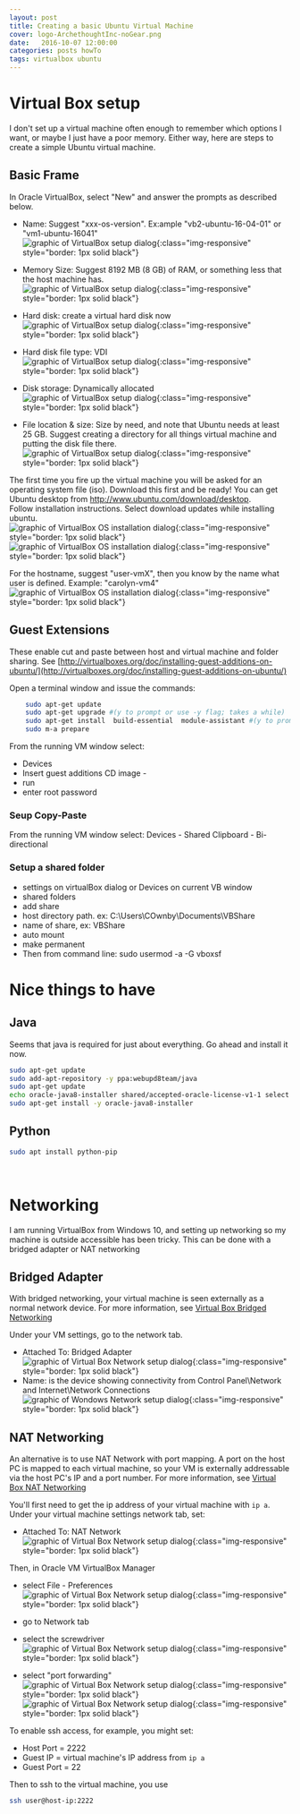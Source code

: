 ```yaml
---
layout: post
title: Creating a basic Ubuntu Virtual Machine
cover: logo-ArchethoughtInc-noGear.png
date:   2016-10-07 12:00:00
categories: posts howTo
tags: virtualbox ubuntu
---
```


# Virtual Box setup

I don't set up a virtual machine often enough to remember which options I want, or maybe I just have a poor memory.  Either way, here are steps to create a simple Ubuntu virtual machine.

## Basic Frame


In Oracle VirtualBox, select "New" and answer the prompts as described below.

* Name: Suggest "xxx-os-version". Ex:ample "vb2-ubuntu-16-04-01" or "vm1-ubuntu-16041"
<br /> ![graphic of VirtualBox setup dialog](https://github.com/Archethought/Archethought.github.io/blob/master/images/posts/VM-name.png?raw=true){:class="img-responsive" style="border: 1px solid black"}

* Memory Size: Suggest 8192 MB (8 GB) of RAM, or something less that the host machine has.
<br /> ![graphic of VirtualBox setup dialog](https://github.com/Archethought/Archethought.github.io/blob/master/images/posts/VM-ram.png?raw=true){:class="img-responsive" style="border: 1px solid black"}

* Hard disk: create a virtual hard disk now
<br /> ![graphic of VirtualBox setup dialog](https://github.com/Archethought/Archethought.github.io/blob/master/images/posts/VM-disk.png?raw=true){:class="img-responsive" style="border: 1px solid black"}

* Hard disk file type: VDI
<br /> ![graphic of VirtualBox setup dialog](https://github.com/Archethought/Archethought.github.io/blob/master/images/posts/VM-diskType.png?raw=true){:class="img-responsive" style="border: 1px solid black"}

* Disk storage: Dynamically allocated
<br /> ![graphic of VirtualBox setup dialog](https://github.com/Archethought/Archethought.github.io/blob/master/images/posts/VM-diskStorage.png?raw=true){:class="img-responsive" style="border: 1px solid black"}

* File location & size: Size by need, and note that Ubuntu needs at least 25 GB. Suggest creating a directory for all things virtual machine and putting the disk file there.
<br /> ![graphic of VirtualBox setup dialog](https://github.com/Archethought/Archethought.github.io/blob/master/images/posts/VM-diskStorage.png?raw=true){:class="img-responsive" style="border: 1px solid black"}


The first time you fire up the virtual machine you will be asked for an operating system file (iso). Download this first and be ready! You can get Ubuntu desktop from http://www.ubuntu.com/download/desktop.  
Follow installation instructions.
Select download updates while installing ubuntu.
<br /> 
![graphic of VirtualBox OS installation dialog](https://github.com/Archethought/Archethought.github.io/blob/master/images/posts/VM-installOS1.png?raw=true){:class="img-responsive" style="border: 1px solid black"}
![graphic of VirtualBox OS installation dialog](https://github.com/Archethought/Archethought.github.io/blob/master/images/posts/VM-installOS2.png?raw=true){:class="img-responsive" style="border: 1px solid black"}

For the hostname, suggest "user-vmX", then you know by the name what user is defined. Example: "carolyn-vm4"
<br /> 
![graphic of VirtualBox OS installation dialog](https://github.com/Archethought/Archethought.github.io/blob/master/images/posts/VM-installOS3.png?raw=true){:class="img-responsive" style="border: 1px solid black"}

## Guest Extensions
These enable cut and paste between host and virtual machine and folder sharing. See 
[http://virtualboxes.org/doc/installing-guest-additions-on-ubuntu/](http://virtualboxes.org/doc/installing-guest-additions-on-ubuntu/)

Open a terminal window and issue the commands:

~~~ bash
	sudo apt-get update
	sudo apt-get upgrade #(y to prompt or use -y flag; takes a while)
	sudo apt-get install  build-essential  module-assistant #(y to prompt)
	sudo m-a prepare
~~~ 
	
From the running VM window select: 

 * Devices
 * Insert guest additions CD image - 
 * run
 * enter root password

### Seup Copy-Paste
From the running VM window select: Devices - Shared Clipboard - Bi-directional

### Setup a shared folder

* settings on virtualBox dialog or Devices  on current VB window
* shared folders
* add share
* host directory path. ex: C:\Users\COwnby\Documents\VBShare
* name of share, ex: VBShare
* auto mount
* make permanent
* Then from command line: sudo usermod -a -G vboxsf <username>

# Nice things to have

## Java
Seems that java is required for just about everything. Go ahead and install it now.

~~~ bash
sudo apt-get update
sudo add-apt-repository -y ppa:webupd8team/java
sudo apt-get update
echo oracle-java8-installer shared/accepted-oracle-license-v1-1 select true | /usr/bin/debconf-set-selections
sudo apt-get install -y oracle-java8-installer
~~~ 

## Python

~~~ bash
sudo apt install python-pip
~~~ 
<br /> 
	
# Networking
I am running VirtualBox from Windows 10, and setting up networking so my machine is outside accessible has been tricky. This can be done with a bridged adapter or NAT networking

## Bridged Adapter 
With bridged networking, your virtual machine is seen externally as a normal network device.
For more information, see [Virtual Box Bridged Networking](https://www.virtualbox.org/manual/ch06.html#network_bridged)

Under your VM settings, go to the network tab.

* Attached To: Bridged Adapter
 <br /> ![graphic of Virtual Box Network setup dialog](https://github.com/Archethought/Archethought.github.io/blob/master/images/posts/VM-networkBA1.png?raw=true){:class="img-responsive" style="border: 1px solid black"}
* Name: is the device showing connectivity from Control Panel\Network and Internet\Network Connections
 <br /> ![graphic of Wondows Network setup dialog](https://github.com/Archethought/Archethought.github.io/blob/master/images/posts/VM-networkBA2.png?raw=true){:class="img-responsive" style="border: 1px solid black"}

##  NAT Networking
An alternative is to use NAT Network with port mapping. A port on the host PC is mapped to each virtual machine, so your VM is externally addressable via the host PC's IP and a port number.
For more information, see [Virtual Box NAT Networking](https://www.virtualbox.org/manual/ch06.html#network_nat)

You'll first need to get the ip address of your virtual machine with `ip a`.
Under your virtual machine settings network tab, set:

* Attached To: NAT Network
<br /> ![graphic of Virtual Box Network setup dialog](https://github.com/Archethought/Archethought.github.io/blob/master/images/posts/VM-networkNat0.png?raw=true){:class="img-responsive" style="border: 1px solid black"}

Then, in Oracle VM VirtualBox Manager 

* select File - Preferences
<br /> ![graphic of Virtual Box Network setup dialog](https://github.com/Archethought/Archethought.github.io/blob/master/images/posts/VM-networkNat1.png?raw=true){:class="img-responsive" style="border: 1px solid black"}

* go to Network tab
* select the screwdriver
<br /> ![graphic of Virtual Box Network setup dialog](https://github.com/Archethought/Archethought.github.io/blob/master/images/posts/VM-networkNat2.png?raw=true){:class="img-responsive" style="border: 1px solid black"}

* select "port forwarding"
<br /> ![graphic of Virtual Box Network setup dialog](https://github.com/Archethought/Archethought.github.io/blob/master/images/posts/VM-networkNat3.png?raw=true){:class="img-responsive" style="border: 1px solid black"}
![graphic of Virtual Box Network setup dialog](https://github.com/Archethought/Archethought.github.io/blob/master/images/posts/VM-networkNat4-portRules.png?raw=true){:class="img-responsive" style="border: 1px solid black"}

To enable ssh access, for example, you might set:

* Host Port = 2222
* Guest IP = virtual machine's IP address from `ip a`
* Guest Port = 22

Then to ssh to the virtual machine, you use

~~~ bash
ssh user@host-ip:2222
~~~ 

